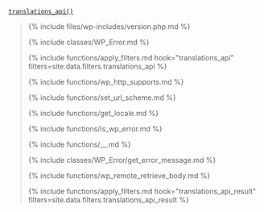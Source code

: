 <p><code><a href="https://developer.wordpress.org/reference/functions/translations_api/">translations_api()</a></code></p>

<blockquote>

{% include files/wp-includes/version.php.md %}

{% include classes/WP_Error.md %}

{% include functions/apply_filters.md hook="translations_api" filters=site.data.filters.translations_api %}

{% include functions/wp_http_supports.md %}

{% include functions/set_url_scheme.md %}

{% include functions/get_locale.md %}


{% include functions/is_wp_error.md %}

{% include functions/__.md %}

{% include classes/WP_Error/get_error_message.md %}

{% include functions/wp_remote_retrieve_body.md %}

{% include functions/apply_filters.md hook="translations_api_result" filters=site.data.filters.translations_api_result %}

</blockquote>
